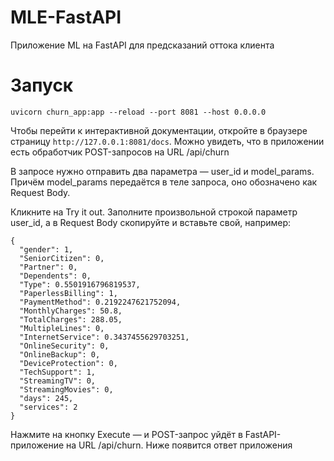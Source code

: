 # MLE-FastAPI
Приложение ML на FastAPI для предсказаний оттока клиента

# Запуск
```
uvicorn churn_app:app --reload --port 8081 --host 0.0.0.0
```

Чтобы перейти к интерактивной документации, откройте в браузере страницу ```http://127.0.0.1:8081/docs```. Можно увидеть, что в приложении есть обработчик POST-запросов на URL /api/churn

В запросе нужно отправить два параметра — user_id и model_params. Причём model_params передаётся в теле запроса, оно обозначено как Request Body.

Кликните на Try it out. Заполните произвольной строкой параметр user_id, а в Request Body скопируйте и вставьте свой, например:
```
{
  "gender": 1,
  "SeniorCitizen": 0,
  "Partner": 0,
  "Dependents": 0,
  "Type": 0.5501916796819537,
  "PaperlessBilling": 1,
  "PaymentMethod": 0.2192247621752094,
  "MonthlyCharges": 50.8,
  "TotalCharges": 288.05,
  "MultipleLines": 0,
  "InternetService": 0.3437455629703251,
  "OnlineSecurity": 0,
  "OnlineBackup": 0,
  "DeviceProtection": 0,
  "TechSupport": 1,
  "StreamingTV": 0,
  "StreamingMovies": 0,
  "days": 245,
  "services": 2
}
```

Нажмите на кнопку Execute — и POST-запрос уйдёт в FastAPI-приложение на URL /api/churn. Ниже появится ответ приложения

